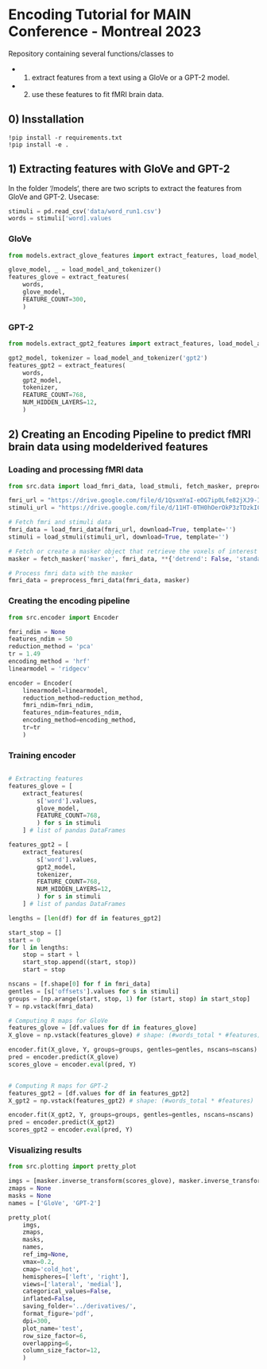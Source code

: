 # Encoding Tutorial for MAIN Conference - Montreal 2023

Repository containing several functions/classes to 
* 1) extract features from a text using a GloVe or a GPT-2 model.
* 2) use these features to fit fMRI brain data.


## 0) Insstallation

```shell
!pip install -r requirements.txt
!pip install -e .
```

## 1) Extracting features with GloVe and GPT-2 

In the folder ‘/models‘, there are two scripts to extract the features from GloVe and GPT-2.
Usecase:

```python
stimuli = pd.read_csv('data/word_run1.csv')
words = stimuli['word].values
```

### GloVe

```python
from models.extract_glove_features import extract_features, load_model_and_tokenizer

glove_model, _ = load_model_and_tokenizer()
features_glove = extract_features(
    words, 
    glove_model, 
    FEATURE_COUNT=300,
    )
```


### GPT-2

```python
from models.extract_gpt2_features import extract_features, load_model_and_tokenizer

gpt2_model, tokenizer = load_model_and_tokenizer('gpt2')
features_gpt2 = extract_features(
    words, 
    gpt2_model, 
    tokenizer,
    FEATURE_COUNT=768,
    NUM_HIDDEN_LAYERS=12,
    )
```

## 2) Creating an Encoding Pipeline to predict fMRI brain data using modelderived features

### Loading and processing fMRI data

```python
from src.data import load_fmri_data, load_stmuli, fetch_masker, preprocess_fmri_data

fmri_url = "https://drive.google.com/file/d/1QsxmYaI-eOG7ip0Lfe82jXJ9-Ip3Oqxy/view?usp=share_link"
stimuli_url = "https://drive.google.com/file/d/11HT-0TH0hOerOkP3zTDzkICqRt7s9ZQZ/view?usp=share_link"

# Fetch fmri and stimuli data
fmri_data = load_fmri_data(fmri_url, download=True, template='')
stimuli = load_stmuli(stimuli_url, download=True, template='')

# Fetch or create a masker object that retrieve the voxels of interest in the brain
masker = fetch_masker('masker', fmri_data, **{'detrend': False, 'standardize': False})

# Process fmri data with the masker
fmri_data = preprocess_fmri_data(fmri_data, masker)
```


### Creating the encoding pipeline

```python
from src.encoder import Encoder

fmri_ndim = None
features_ndim = 50
reduction_method = 'pca'
tr = 1.49
encoding_method = 'hrf'
linearmodel = 'ridgecv'

encoder = Encoder(
    linearmodel=linearmodel, 
    reduction_method=reduction_method, 
    fmri_ndim=fmri_ndim, 
    features_ndim=features_ndim, 
    encoding_method=encoding_method, 
    tr=tr
    )
```

### Training encoder

```python

# Extracting features
features_glove = [
    extract_features(
        s['word'].values, 
        glove_model, 
        FEATURE_COUNT=768,
        ) for s in stimuli
    ] # list of pandas DataFrames

features_gpt2 = [
    extract_features(
        s['word'].values, 
        gpt2_model, 
        tokenizer,
        FEATURE_COUNT=768,
        NUM_HIDDEN_LAYERS=12,
        ) for s in stimuli
    ] # list of pandas DataFrames

lengths = [len(df) for df in features_gpt2]

start_stop = []
start = 0
for l in lengths:
    stop = start + l
    start_stop.append((start, stop))
    start = stop

nscans = [f.shape[0] for f in fmri_data]
gentles = [s['offsets'].values for s in stimuli]
groups = [np.arange(start, stop, 1) for (start, stop) in start_stop]
Y = np.vstack(fmri_data)

# Computing R maps for GloVe
features_glove = [df.values for df in features_glove]
X_glove = np.vstack(features_glove) # shape: (#words_total * #features)

encoder.fit(X_glove, Y, groups=groups, gentles=gentles, nscans=nscans)
pred = encoder.predict(X_glove)
scores_glove = encoder.eval(pred, Y)


# Computing R maps for GPT-2
features_gpt2 = [df.values for df in features_gpt2]
X_gpt2 = np.vstack(features_gpt2) # shape: (#words_total * #features)

encoder.fit(X_gpt2, Y, groups=groups, gentles=gentles, nscans=nscans)
pred = encoder.predict(X_gpt2)
scores_gpt2 = encoder.eval(pred, Y)
```


### Visualizing results

```python
from src.plotting import pretty_plot

imgs = [masker.inverse_transform(scores_glove), masker.inverse_transform(scores_gpt2)]
zmaps = None
masks = None
names = ['GloVe', 'GPT-2']

pretty_plot(
    imgs, 
    zmaps, 
    masks,
    names,
    ref_img=None,
    vmax=0.2, 
    cmap='cold_hot',
    hemispheres=['left', 'right'], 
    views=['lateral', 'medial'], 
    categorical_values=False, 
    inflated=False, 
    saving_folder='../derivatives/', 
    format_figure='pdf', 
    dpi=300, 
    plot_name='test',
    row_size_factor=6,
    overlapping=6,
    column_size_factor=12,
    )

```
